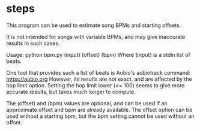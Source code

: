 # steps

This program can be used to estimate song BPMs and starting offsets.

It is not intended for songs with variable BPMs, and may give inaccurate results
in such cases.

Usage:
python bpm.py (input) (offset) (bpm)
Where (input) is a stdin list of beats.

One tool that provides such a list of beats is Aubio's aubiotrack command:
https://aubio.org
However, its results are not exact, and are affected by the hop limit option.
Setting the hop limit lower (<= 100) seems to give more accurate results, but
takes much longer to compute.

The (offset) and (bpm) values are optional, and can be used if an approximate
offset and bpm are already available. The offset option can be used without
a starting bpm, but the bpm setting cannot be used without an offset.
